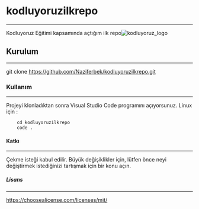 # kodluyoruzilkrepo
-------------------------------------------------------------------------------------------
Kodluyoruz Eğitimi kapsamında açtığım ilk repo![kodluyoruz_logo](https://github.com/Naziferbek/kodluyoruzilkrepo/assets/135960016/3c8b9a51-5fa2-456b-b215-ade7cf6266d5)

## Kurulum
-------------------------------------------------------------------------------------------
git clone https://github.com/Naziferbek/kodluyoruzilkrepo.git

### Kullanım
-------------------------------------------------------------------------------------------
Projeyi klonladıktan sonra Visual Studio Code programını açıyorsunuz.
Linux için :
```
    cd kodluyoruzilkrepo
    code .
``` 

#### Katkı
---------------------------------------------------------------------------------------------
Çekme isteği kabul edilir. Büyük değişiklikler için, lütfen önce neyi değiştirmek istediğinizi tartışmak için bir konu açın.

##### Lisans
---------------------------------------------------------------------------------------------
https://choosealicense.com/licenses/mit/
